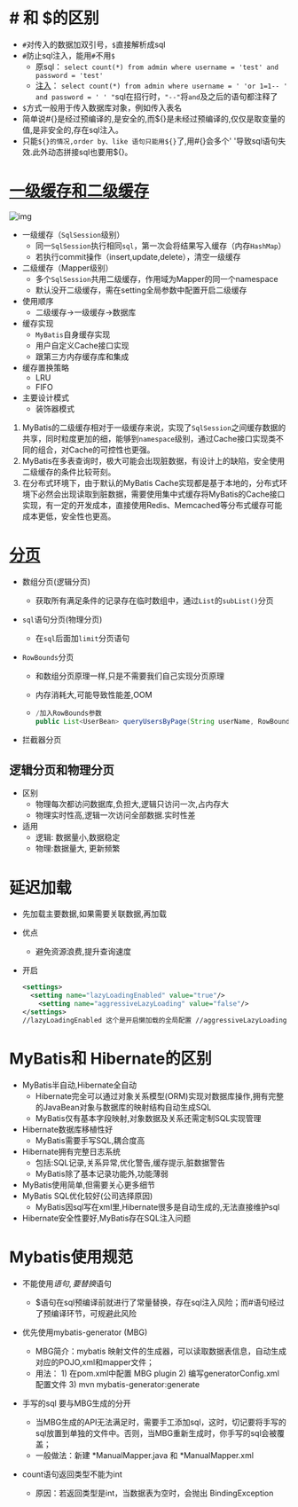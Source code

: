 #  # 和 $的区别

* `#`对传入的数据加双引号，`$`直接解析成sql
* `#`防止sql注入，能用`#`不用`$`
  * 原sql： `select count(*) from admin where username = 'test' and password = 'test'`
  * [注入](https://blog.csdn.net/u012436758/article/details/53871290)： `select count(*) from admin where username = ' 'or 1=1-- ' and password = ' ' "`sql在招行时，`"--"`将`and`及之后的语句都注释了
* `$`方式一般用于传入数据库对象，例如传入表名
* 简单说#{}是经过预编译的,是安全的,而${}是未经过预编译的,仅仅是取变量的值,是非安全的,存在sql注入。
*   只能`${}的情况,order by、like 语句只能用${}`了,用#{}会多个' '导致sql语句失效.此外动态拼接sql也要用${}。

# [一级缓存和二级缓存](https://tech.meituan.com/2018/01/19/mybatis-cache.html)

![img](https://img-blog.csdn.net/20150726164148424?watermark/2/text/aHR0cDovL2Jsb2cuY3Nkbi5uZXQv/font/5a6L5L2T/fontsize/400/fill/I0JBQkFCMA==/dissolve/70/gravity/Center)

* 一级缓存（`SqlSession`级别）
  * 同一`SqlSession`执行相同`sql`，第一次会将结果写入缓存（内存`HashMap`）
  * 若执行commit操作（insert,update,delete），清空一级缓存
* 二级缓存（Mapper级别）
  * 多个`SqlSession`共用二级缓存，作用域为Mapper的同一个namespace
  * 默认没开二级缓存，需在setting全局参数中配置开启二级缓存
* 使用顺序
  * 二级缓存->一级缓存->数据库
* 缓存实现
  * `MyBatis`自身缓存实现
  * 用户自定义Cache接口实现
  * 跟第三方内存缓存库和集成
* 缓存置换策略
  * LRU
  * FIFO
* 主要设计模式
  * 装饰器模式

1. MyBatis的二级缓存相对于一级缓存来说，实现了`SqlSession`之间缓存数据的共享，同时粒度更加的细，能够到`namespace`级别，通过Cache接口实现类不同的组合，对Cache的可控性也更强。
2. MyBatis在多表查询时，极大可能会出现脏数据，有设计上的缺陷，安全使用二级缓存的条件比较苛刻。
3. 在分布式环境下，由于默认的MyBatis Cache实现都是基于本地的，分布式环境下必然会出现读取到脏数据，需要使用集中式缓存将MyBatis的Cache接口实现，有一定的开发成本，直接使用Redis、Memcached等分布式缓存可能成本更低，安全性也更高。

# [分页](https://blog.csdn.net/chenbaige/article/details/70846902)

* 数组分页(逻辑分页)

  * 获取所有满足条件的记录存在临时数组中，通过`List`的`subList()`分页

* `sql`语句分页(物理分页)

  * 在`sql`后面加`limit`分页语句

* `RowBounds`分页

  * 和数组分页原理一样,只是不需要我们自己实现分页原理

  * 内存消耗大,可能导致性能差,OOM

  * ```java
    /加入RowBounds参数
    public List<UserBean> queryUsersByPage(String userName, RowBounds rowBounds);
    ```

* 拦截器分页

## 逻辑分页和物理分页

* 区别
  * 物理每次都访问数据库,负担大,逻辑只访问一次,占内存大
  * 物理实时性高,逻辑一次访问全部数据.实时性差
* 适用
  * 逻辑: 数据量小,数据稳定
  * 物理:数据量大, 更新频繁

# 延迟加载

* 先加载主要数据,如果需要关联数据,再加载

* 优点

  * 避免资源浪费,提升查询速度

* 开启

  ```xml
  <settings>
  	<setting name="lazyLoadingEnabled" value="true"/> 
      <setting name="aggressiveLazyLoading" value="false"/> 
  </settings>
  //lazyLoadingEnabled 这个是开启懒加载的全局配置 //aggressiveLazyLoading 这个属性必须改为false 否则不生效
  ```

# MyBatis和 Hibernate的区别

* MyBatis半自动,Hibernate全自动
  * Hibernate完全可以通过对象关系模型(ORM)实现对数据库操作,拥有完整的JavaBean对象与数据库的映射结构自动生成SQL
  * MyBatis仅有基本字段映射,对象数据及关系还需定制SQL实现管理
* Hibernate数据库移植性好
  * MyBatis需要手写SQL,耦合度高
* Hibernate拥有完整日志系统
  * 包括:SQL记录,关系异常,优化警告,缓存提示,脏数据警告
  * MyBatis除了基本记录功能外,功能薄弱
* MyBatis使用简单,但需要关心更多细节
* MyBatis SQL优化较好(公司选择原因)
  * MyBatis因sql写在xml里,Hibernate很多是自动生成的,无法直接维护sql
* Hibernate安全性要好,MyBatis存在SQL注入问题

# Mybatis使用规范

* 不能使用$语句,要替换$语句
  * $语句在sql预编译前就进行了常量替换，存在sql注入风险；而#语句经过了预编译环节，可规避此风险

* 优先使用mybatis-generator (MBG) 
  * MBG简介：mybatis 映射文件的生成器，可以读取数据表信息，自动生成对应的POJO,xml和mapper文件；
  * 用法： 1) 在pom.xml中配置 MBG plugin 2) 编写generatorConfig.xml 配置文件 3) mvn mybatis-generator:generate

* 手写的sql 要与MBG生成的分开
  * 当MBG生成的API无法满足时，需要手工添加sql，这时，切记要将手写的sql放置到单独的文件中。否则，当MBG重新生成时，你手写的sql会被覆盖；
  * 一般做法：新建 *ManualMapper.java 和 *ManualMapper.xml

* count语句返回类型不能为int
  * 原因：若返回类型是int，当数据表为空时，会抛出 BindingException
